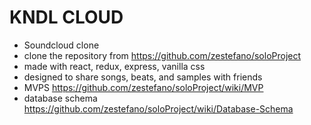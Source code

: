 # KNDL CLOUD

* Soundcloud clone
* clone the repository from https://github.com/zestefano/soloProject
* made with react, redux, express, vanilla css
* designed to share songs, beats, and samples with friends
* MVPS https://github.com/zestefano/soloProject/wiki/MVP
* database schema 
https://github.com/zestefano/soloProject/wiki/Database-Schema
